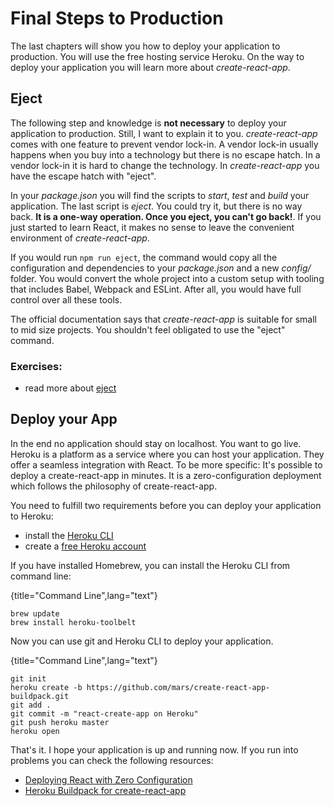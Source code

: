 # Final Steps to Production

The last chapters will show you how to deploy your application to production.
You will use the free hosting service Heroku.
On the way to deploy your application you will learn more about *create-react-app*.

## Eject

The following step and knowledge is **not necessary** to deploy your application to production. Still, I want to explain it to you. *create-react-app* comes with one feature to prevent vendor lock-in. A vendor lock-in usually happens when you buy into a technology but there is no escape hatch. In a vendor lock-in it is hard to change the technology. In *create-react-app* you have the escape hatch with "eject".

In your *package.json* you will find the scripts to *start*, *test* and *build* your application.
The last script is *eject*.
You could try it, but there is no way back.
**It is a one-way operation. Once you eject, you can't go back!**.
If you just started to learn React, it makes no sense to leave the convenient environment of *create-react-app*.

If you would run `npm run eject`, the command would copy all the configuration and dependencies to your *package.json* and a new *config/* folder. You would convert the whole project into a custom setup with tooling that includes Babel, Webpack and ESLint. After all, you would have full control over all these tools.

The official documentation says that *create-react-app* is suitable for small to mid size projects. You shouldn't feel obligated to use the "eject" command.

### Exercises:

* read more about [eject](https://github.com/facebookincubator/create-react-app#converting-to-a-custom-setup)

## Deploy your App

In the end no application should stay on localhost. You want to go live. Heroku is a platform as a service where you can host your application. They offer a seamless integration with React. To be more specific: It's possible to deploy a create-react-app in minutes. It is a zero-configuration deployment which follows the philosophy of create-react-app.

You need to fulfill two requirements before you can deploy your application to Heroku:

* install the [Heroku CLI](https://devcenter.heroku.com/articles/heroku-command-line)
* create a [free Heroku account](https://www.heroku.com/)

If you have installed Homebrew, you can install the Heroku CLI from command line:

{title="Command Line",lang="text"}
~~~~~~~~
brew update
brew install heroku-toolbelt
~~~~~~~~

Now you can use git and Heroku CLI to deploy your application.

{title="Command Line",lang="text"}
~~~~~~~~
git init
heroku create -b https://github.com/mars/create-react-app-buildpack.git
git add .
git commit -m "react-create-app on Heroku"
git push heroku master
heroku open
~~~~~~~~

That's it. I hope your application is up and running now. If you run into problems you can check the following resources:

* [Deploying React with Zero Configuration](https://blog.heroku.com/deploying-react-with-zero-configuration)
* [Heroku Buildpack for create-react-app](https://github.com/mars/create-react-app-buildpack)
